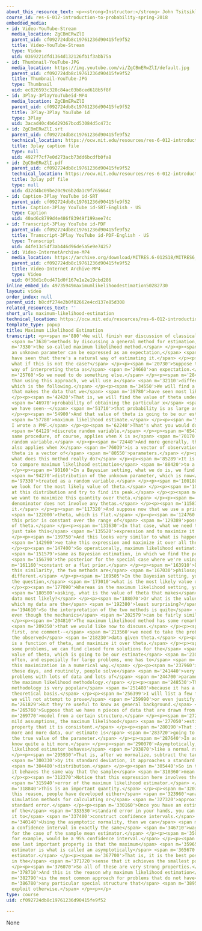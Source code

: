 ```yaml
---
about_this_resource_text: <p><strong>Instructor:</strong> John Tsitsiklis</p>
course_id: res-6-012-introduction-to-probability-spring-2018
embedded_media:
- id: Video-YouTube-Stream
  media_location: ZgCBmERwZlI
  parent_uid: cf092724db8c19761236d90415fe9f52
  title: Video-YouTube-Stream
  type: Video
  uid: 0369221dfd1364d132126fb1f3abb75a
- id: Thumbnail-YouTube-JPG
  media_location: https://img.youtube.com/vi/ZgCBmERwZlI/default.jpg
  parent_uid: cf092724db8c19761236d90415fe9f52
  title: Thumbnail-YouTube-JPG
  type: Thumbnail
  uid: ec826593c328c84ac03b8ced618b5f8f
- id: 3Play-3PlayYouTubeid-MP4
  media_location: ZgCBmERwZlI
  parent_uid: cf092724db8c19761236d90415fe9f52
  title: 3Play-3Play YouTube id
  type: 3Play
  uid: 3acad40c4b6d29367bcd53084d5c473c
- id: ZgCBmERwZlI.srt
  parent_uid: cf092724db8c19761236d90415fe9f52
  technical_location: https://ocw.mit.edu/resources/res-6-012-introduction-to-probability-spring-2018/part-ii-inference-limit-theorems/maximum-likelihood-estimation/ZgCBmERwZlI.srt
  title: 3play caption file
  type: null
  uid: 4927f7cf7e0d273acb73dd6bcdfb0fa8
- id: ZgCBmERwZlI.pdf
  parent_uid: cf092724db8c19761236d90415fe9f52
  technical_location: https://ocw.mit.edu/resources/res-6-012-introduction-to-probability-spring-2018/part-ii-inference-limit-theorems/maximum-likelihood-estimation/ZgCBmERwZlI.pdf
  title: 3play pdf file
  type: null
  uid: d32d4bc09be20c9c6b2da1c9f765664c
- id: Caption-3Play YouTube id-SRT
  parent_uid: cf092724db8c19761236d90415fe9f52
  title: Caption-3Play YouTube id-SRT-English - US
  type: Caption
  uid: 40ad6c8799d4e486f83949f199aee74c
- id: Transcript-3Play YouTube id-PDF
  parent_uid: cf092724db8c19761236d90415fe9f52
  title: Transcript-3Play YouTube id-PDF-English - US
  type: Transcript
  uid: 44fe13c54f3ab446d96de5a5e9e74257
- id: Video-InternetArchive-MP4
  media_location: https://archive.org/download/MITRES.6-012S18/MITRES6_012S18_L20-09_300k.mp4
  parent_uid: cf092724db8c19761236d90415fe9f52
  title: Video-Internet Archive-MP4
  type: Video
  uid: 0f38d1c0cd471d0f167e1e2e19cbd286
inline_embed_id: 49735949maximumlikelihoodestimation50282730
layout: video
order_index: null
parent_uid: b8cdf274e2b0f82662e4cd137e85d308
related_resources_text: ''
short_url: maximum-likelihood-estimation
technical_location: https://ocw.mit.edu/resources/res-6-012-introduction-to-probability-spring-2018/part-ii-inference-limit-theorems/maximum-likelihood-estimation
template_type: popup
title: Maximum Likelihood Estimation
transcript: <p><span m='880'>We will finish our discussion of classical statistical</span>
  <span m='3630'>methods by discussing a general method for estimation,</span> <span
  m='7330'>the so-called maximum likelihood method.</span> </p><p><span m='10650'>If
  an unknown parameter can be expressed as an expectation,</span> <span m='14150'>we
  have seen that there's a natural way of estimating it.</span> </p><p><span m='17710'>But
  what if this is not the case?</span> </p><p><span m='20730'>Suppose there's no apparent
  way of interpreting theta as</span> <span m='24660'>an expectation.</span> </p><p><span
  m='25760'>So we need to do something else.</span> </p><p><span m='28410'>So rather
  than using this approach, we will use a</span> <span m='32110'>different approach,
  which is the following.</span> </p><p><span m='34550'>We will find a value of theta
  that makes the data that we</span> <span m='39780'>have seen most likely.</span>
  </p><p><span m='42420'>That is, we will find the value of theta under which the</span>
  <span m='46970'>probability of obtaining the particular x</span> <span m='49950'>that
  we have seen--</span> <span m='51710'>that probability is as large as possible.</span>
  </p><p><span m='54900'>And that value of theta is going to be our estimate, the</span>
  <span m='57780'>maximum likelihood estimate.</span> </p><p><span m='59900'>Here,
  I wrote a PMF.</span> </p><p><span m='62240'>That's what you would do if X was a</span>
  <span m='64129'>discrete random variable.</span> </p><p><span m='65470'>But the
  same procedure, of course, applies when X is a</span> <span m='70170'>continuous
  random variable.</span> </p><p><span m='72440'>And more generally, this procedure
  also applies when X</span> <span m='76039'>is a vector of observations and when
  theta is a vector of</span> <span m='80550'>parameters.</span> </p><p><span m='82480'>But
  what does this method really do?</span> </p><p><span m='85289'>It is instructive
  to compare maximum likelihood estimation</span> <span m='88420'>to a Bayesian approach.</span>
  </p><p><span m='90160'>In a Bayesian setting, what we do is, we find the posterior</span>
  <span m='94270'>distribution of the unknown parameter, which is now</span> <span
  m='97330'>treated as a random variable.</span> </p><p><span m='100180'>And then
  we look for the most likely value of theta.</span> </p><p><span m='105729'>We look
  at this distribution and try to find its peak.</span> </p><p><span m='109050'>So
  we want to maximize this quantity over theta.</span> </p><p><span m='113210'>The
  denominator does not involve any thetas.</span> </p><p><span m='115870'>So we ignore
  it.</span> </p><p><span m='117320'>And suppose now that we use a prior for</span>
  <span m='122000'>theta, which is flat.</span> </p><p><span m='124760'>Suppose that
  this prior is constant over the range of</span> <span m='129389'>possible values
  of theta.</span> </p><p><span m='131630'>In that case, what we need to do is to
  just take this</span> <span m='135520'>expression and to maximize it over all thetas.</span>
  </p><p><span m='139750'>And this looks very similar to what is happening here, where</span>
  <span m='142960'>we take this expression and maximize it over all thetas.</span>
  </p><p><span m='147400'>So operationally, maximum likelihood estimation is the</span>
  <span m='151579'>same as Bayesian estimation, in which we find the peak of</span>
  <span m='156790'>the posterior for the special case where we're using</span> <span
  m='161160'>constant or a flat prior.</span> </p><p><span m='163910'>But despite
  this similarity, the two methods are</span> <span m='167030'>philosophically very
  different.</span> </p><p><span m='169505'>In the Bayesian setting, you're asking
  the question,</span> <span m='173010'>what is the most likely value of theta?</span>
  </p><p><span m='177090'>Whereas in the maximum likelihood setting, you're</span>
  <span m='180500'>asking, what is the value of theta that makes</span> <span m='184750'>my
  data most likely?</span> </p><p><span m='188070'>Or what is the value of theta under
  which my data are the</span> <span m='192380'>least surprising?</span> </p><p><span
  m='194610'>So the interpretation of the two methods is quite</span> <span m='199579'>different,
  even though the mechanics</span> <span m='202579'>can be fairly similar.</span>
  </p><p><span m='204810'>The maximum likelihood method has some remarkable properties</span>
  <span m='209350'>that we would like now to discuss.</span> </p><p><span m='211430'>But
  first, one comment--</span> <span m='213560'>we need to take the probability of
  the observed</span> <span m='218230'>data given theta.</span> </p><p><span m='219579'>This
  is a function of theta, and maximize it over theta.</span> </p><p><span m='223300'>In
  some problems, we can find closed form solutions for the</span> <span m='227190'>optimal
  value of theta, which is going to be our estimate</span> <span m='230400'>but more
  often, and especially for large problems, one has to</span> <span m='234190'>do
  this maximization in a numerical way.</span> </p><p><span m='237960'>This is possible
  these days, and routinely, people solve</span> <span m='241440'>very high dimensional
  problems with lots of data and lots of</span> <span m='244700'>parameters using
  the maximum likelihood methodology.</span> </p><p><span m='248530'>The maximum likelihood
  methodology is very popular</span> <span m='251480'>because it has a very sound
  theoretical basis.</span> </p><p><span m='256399'>I will list a few facts, which
  we will not attempt to prove</span> <span m='259990'>or even justify.</span> </p><p><span
  m='261829'>But they're useful to know as general background.</span> </p><p><span
  m='265760'>Suppose that we have n pieces of data that are drawn from a</span> <span
  m='269770'>model from a certain structure.</span> </p><p><span m='272450'>Then under
  mild assumptions, the maximum likelihood</span> <span m='277050'>estimator has the
  property that it is consistent.</span> </p><p><span m='280190'>That is, as we draw
  more and more data, our estimate is</span> <span m='283720'>going to converge to
  the true value of the parameter.</span> </p><p><span m='287640'>In addition, we
  know quite a bit more.</span> </p><p><span m='290070'>Asymptotically, the maximum
  likelihood estimator behaves</span> <span m='293870'>like a normal random variable.</span>
  </p><p><span m='295930'>That is, after we normalize, subtract the target and divide</span>
  <span m='300330'>by its standard deviation, it approaches a standard normal</span>
  <span m='304480'>distribution.</span> </p><p><span m='305440'>So in this sense,
  it behaves the same way that the sample</span> <span m='310360'>mean behaves.</span>
  </p><p><span m='312370'>Notice that this expression here involves the standard</span>
  <span m='315940'>error of the maximum likelihood estimator.</span> </p><p><span
  m='318840'>This is an important quantity.</span> </p><p><span m='320710'>And for
  this reason, people have developed either</span> <span m='323960'>analytical or
  simulation methods for calculating or</span> <span m='327320'>approximating this
  standard error.</span> </p><p><span m='330160'>Once you have an estimate or an approximation
  of the</span> <span m='333530'>standard error in your hands, you can further use
  it to</span> <span m='337400'>construct confidence intervals.</span> </p><p><span
  m='340140'>Using the asymptotic normality, then we can</span> <span m='343980'>construct
  a confidence interval in exactly the same</span> <span m='346710'>way as we did
  for the case of the sample mean estimator.</span> </p><p><span m='350690'>And this,
  for example, would be a 95% confidence interval.</span> </p><p><span m='356010'>Finally,
  one last important property is that the maximum</span> <span m='359650'>likelihood
  estimator is what is called an asymptotically</span> <span m='365670'>efficient
  estimator.</span> </p><p><span m='367700'>That is, it is the best possible estimator
  in the</span> <span m='371720'>sense that it achieves the smallest possible variance.</span>
  </p><p><span m='376070'>So all of these are very strong properties.</span> </p><p><span
  m='378710'>And this is the reason why maximum likelihood estimation</span> <span
  m='382790'>is the most common approach for problems that do not have</span> <span
  m='386780'>any particular special structure that</span> <span m='389520'>you can
  exploit otherwise.</span> </p><p></p>
type: course
uid: cf092724db8c19761236d90415fe9f52

---
```

None